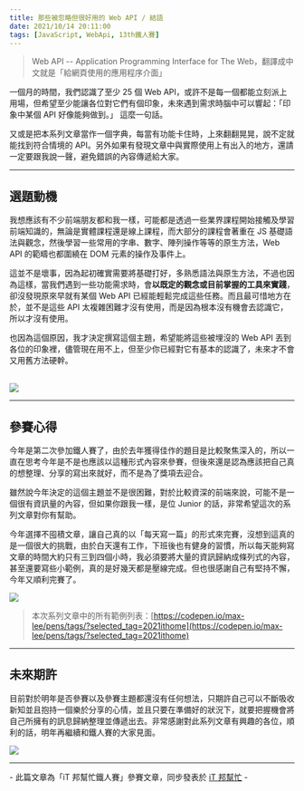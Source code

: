 ```yaml
---
title: 那些被忽略但很好用的 Web API / 結語
date: 2021/10/14 20:11:00
tags: [JavaScript, WebApi, 13th鐵人賽]
---
```


> Web API -- Application Programming Interface for The Web，翻譯成中文就是「給網頁使用的應用程序介面」

一個月的時間，我們認識了至少 25 個 Web API，或許不是每一個都能立刻派上用場，但希望至少能讓各位對它們有個印象，未來遇到需求時腦中可以響起：「印象中某個 API 好像能夠做到。」 這麼一句話。

又或是把本系列文章當作一個字典，每當有功能卡住時，上來翻翻晃晃，說不定就能找到符合情境的 API。另外如果有發現文章中與實際使用上有出入的地方，還請一定要跟我說一聲，避免錯誤的內容傳遞給大家。

---

## 選題動機

我想應該有不少前端朋友都和我一樣，可能都是透過一些業界課程開始接觸及學習前端知識的，無論是實體課程還是線上課程，而大部分的課程會著重在 JS 基礎語法與觀念，然後學習一些常用的字串、數字、陣列操作等等的原生方法，Web API 的範疇也都圍繞在 DOM 元素的操作及事件上。

這並不是壞事，因為起初確實需要將基礎打好，多熟悉語法與原生方法，不過也因為這樣，當我們遇到一些功能需求時，會**以既定的觀念或目前掌握的工具來實踐**，卻沒發現原來早就有某個 Web API 已經能輕鬆完成這些任務。而且最可惜地方在於，並不是這些 API 太複雜困難才沒有使用，而是因為根本沒有機會去認識它，所以才沒有使用。

也因為這個原因，我才決定撰寫這個主題，希望能將這些被埋沒的 Web API 丟到各位的印象裡，儘管現在用不上，但至少你已經對它有基本的認識了，未來才不會又用舊方法硬幹。

<br/>

<img src="/img/content/webApi-30/think.png" style="max-width: 400px;" />

---

## 參賽心得

今年是第二次參加鐵人賽了，由於去年獲得佳作的題目是比較聚焦深入的，所以一直在思考今年是不是也應該以這種形式內容來參賽，但後來還是認為應該把自己真的想整理、分享的寫出來就好，而不是為了獎項去迎合。

雖然說今年決定的這個主題並不是很困難，對於比較資深的前端來說，可能不是一個很有資訊量的內容，但如果你跟我一樣，是位 Junior 的話，非常希望這次的系列文章對你有幫助。

今年選擇不囤積文章，讓自己真的以「每天寫一篇」的形式來完賽，沒想到這真的是一個很大的挑戰，由於白天還有工作，下班後也有健身的習慣，所以每天能夠寫文章的時間大約只有三到四個小時，我必須要將大量的資訊歸納成條列式的內容，甚至還要寫些小範例，真的是好幾天都是壓線完成。但也很感謝自己有堅持不懈，今年又順利完賽了。

<img src="/img/content/webApi-30/success.png" style="max-width: 400px;" />

> 本次系列文章中的所有範例列表：[https://codepen.io/max-lee/pens/tags/?selected_tag=2021ithome](https://codepen.io/max-lee/pens/tags/?selected_tag=2021ithome)

---

## 未來期許

目前對於明年是否參賽以及參賽主題都還沒有任何想法，只期許自己可以不斷吸收新知並且抱持一個樂於分享的心情，並且只要在準備好的狀況下，就要把握機會將自己所擁有的訊息歸納整理並傳遞出去。非常感謝對此系列文章有興趣的各位，順利的話，明年再繼續和鐵人賽的大家見面。

<img src="/img/content/webApi-30/grow.png" style="max-width: 400px;" />

---

\- 此篇文章為「iT 邦幫忙鐵人賽」參賽文章，同步發表於 [iT 邦幫忙](https://ithelp.ithome.com.tw/articles/10281832) -
